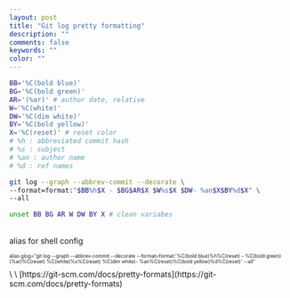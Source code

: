 ```yaml
---
layout: post
title: "Git log pretty formatting"
description: ""
comments: false
keywords: ""
color: ""
---
```


```bash
BB='%C(bold blue)'
BG='%C(bold green)'
AR='(%ar)' # author date, relative
W='%C(white)'
DW='%C(dim white)'
BY='%C(bold yellow)'
X='%C(reset)' # reset color
# %h : abbreviated commit hash
# %s : subject
# %an : author name
# %d : ref names

git log --graph --abbrev-commit --decorate \
--format=format:"$BB%h$X - $BG$AR$X $W%s$X $DW- %an$X$BY%d$X" \
--all

unset BB BG AR W DW BY X # clean variabes
```

\
alias for shell config

 <p style="font-size:0.9vw" style="color:MediumSeaGreen;">
alias glog="git log --graph --abbrev-commit --decorate --format=format:'%C(bold blue)%h%C(reset) - %C(bold green)(%ar)%C(reset) %C(white)%s%C(reset) %C(dim white)- %an%C(reset)%C(bold yellow)%d%C(reset)' --all"
</p> 
\
\
[https://git-scm.com/docs/pretty-formats](https://git-scm.com/docs/pretty-formats)